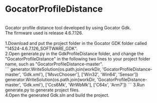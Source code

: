 # GocatorProfileDistance
<br>
Gocator profile distance tool developed by using Gocator Gdk.<br>
The firmware used is release 4.6.7.126.<br>
<br>
1.Download and put the project folder in the Gocator GDK folder called "14524-4.6.7.126_SOFTWARE_GDK".<br>
2.Open generate.py in the GdkProfileDistance folder, and change the "GocatorProfileDistance" in the following two lines to your project folder name, such as "GocatorProfileDistance-master".<br>
```
generator.WriteSolution(os.path.join(workDir, 'GocatorProfileDistance-master', 'Gdk.xml'), ['MsvcChooser'], ['Win32', 'Win64', 'Sensor'])<br>
generator.WriteSolution(os.path.join(workDir, 'GocatorProfileDistance-master', 'Gdk.xml'), ['Ccs6Mk', 'WrWbMk'], ['C64x', 'Arm7'])
```
3.Run generate.py to generate project files.<br>
4.Open the generated Gdk.sln and build the project.
